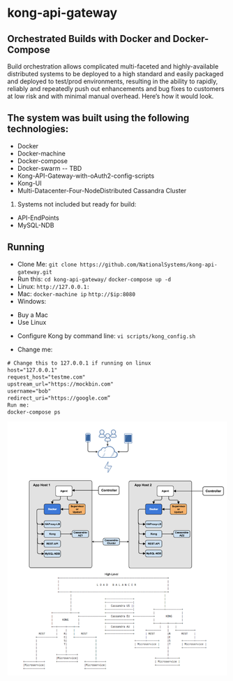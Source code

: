 # kong-api-gateway

## Orchestrated Builds with Docker and Docker-Compose

Build orchestration allows complicated multi-faceted and highly-available distributed systems to be deployed to a high standard and easily packaged and deployed to test/prod environments, resulting in the ability to rapidly, reliably and repeatedly push out enhancements and bug fixes to customers at low risk and with minimal manual overhead. Here’s how it would look. 

## The system was built using the following technologies:
- Docker
- Docker-machine
- Docker-compose
- Docker-swarm -- TBD
- Kong-API-Gateway-with-oAuth2-config-scripts
- Kong-UI
- Multi-Datacenter-Four-NodeDistributed Cassandra Cluster
1. Systems not included but ready for build:
  * API-EndPoints
  * MySQL-NDB

## Running

- Clone Me: 
`git clone https://github.com/NationalSystems/kong-api-gateway.git`
- Run this: 
`cd kong-api-gateway/`
`docker-compose up -d`
- Linux:
`http://127.0.0.1:`
- Mac:
`docker-machine ip`
`http://$ip:8080`
- Windows:
 * Buy a Mac
 * Use Linux
- Configure Kong by command line:
`vi scripts/kong_config.sh`

- Change me:
```
# Change this to 127.0.0.1 if running on linux
host="127.0.0.1"
request_host="testme.com"
upstream_url="https://mockbin.com"
username="bob"
redirect_uri="https://google.com”
Run me:
docker-compose ps
```

![Image of Yaktocat](/img/Kong-APIGateway-Architecture.png?raw=true)
